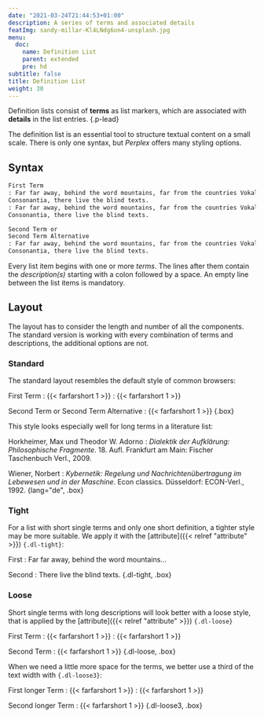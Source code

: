 ```yaml
---
date: "2021-03-24T21:44:53+01:00"
description: A series of terms and associated details
featImg: sandy-millar-Kl4LNdg6on4-unsplash.jpg
menu:
  doc:
    name: Definition List
    parent: extended
    pre: hd
subtitle: false
title: Definition List
weight: 30
---
```


Definition lists consist of **terms** as list markers, which are associated with **details** in the list entries.
{.p-lead} <!--more--> 

The definition list is an essential tool to structure textual content on a small scale. There is only one syntax, but _Perplex_ offers many styling options.  

## Syntax
```md
First Term
: Far far away, behind the word mountains, far from the countries Vokalia and 
Consonantia, there live the blind texts.
: Far far away, behind the word mountains, far from the countries Vokalia and
Consonantia, there live the blind texts.

Second Term or
Second Term Alternative
: Far far away, behind the word mountains, far from the countries Vokalia and
Consonantia, there live the blind texts.
```

Every list item begins with one or more *terms*. The lines after them contain the *description(s)* starting with a colon followed by a space. An empty line between the list items is mandatory.

## Layout

The layout has to consider the length and number of all the components. The standard version is working with every combination of terms and descriptions, the additional options are not. 

### Standard

The standard layout resembles the default style  of common browsers:

First Term
: {{< farfarshort 1 >}}
: {{< farfarshort 1 >}}

Second Term or
Second Term Alternative
: {{< farfarshort 1 >}}
{.box}

This style looks especially well for long terms in a literature list:

Horkheimer, Max und Theodor W. Adorno
: _Dialektik der Aufklärung: Philosophische Fragmente_. 18\. Aufl. Frankfurt am Main: Fischer Taschenbuch Verl., 2009.

Wiener, Norbert
: _Kybernetik: Regelung und Nachrichtenübertragung im Lebewesen und in der Maschine_. Econ classics. Düsseldorf: ECON-Verl., 1992.
{lang="de", .box}

### Tight

For a list with short single terms and only one short definition, a tighter style may be more suitable. We apply it with the [attribute]({{< relref "attribute" >}}) `{.dl-tight}`: 

First 
: Far far away, behind the word mountains...

Second
: There live the blind texts.
{.dl-tight, .box}

### Loose 

Short single terms with long descriptions will look better with a loose style, that is applied by the [attribute]({{< relref "attribute" >}}) `{.dl-loose}`

First Term
: {{< farfarshort 1 >}}
: {{< farfarshort 1 >}}

Second Term
: {{< farfarshort 1 >}}
{.dl-loose, .box}

When we need a little more space for the terms, we better use a third of the text width with `{.dl-loose3}`:

First longer Term
: {{< farfarshort 1 >}}
: {{< farfarshort 1 >}}

Second longer Term
: {{< farfarshort 1 >}}
{.dl-loose3, .box}
